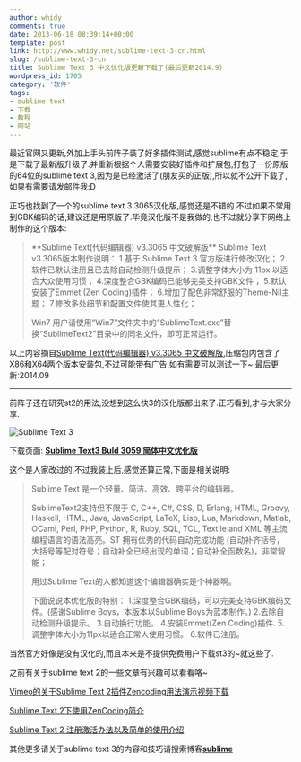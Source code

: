```yaml
---
author: whidy
comments: true
date: 2013-06-18 08:39:14+00:00
template: post
link: http://www.whidy.net/sublime-text-3-cn.html
slug: /sublime-text-3-cn
title: Sublime Text 3 中文优化版更新下载了(最后更新2014.9)
wordpress_id: 1705
category: '软件'
tags:
- sublime text
- 下载
- 教程
- 网站
---
```


最近官网又更新,外加上手头前阵子装了好多插件测试,感觉sublime有点不稳定,于是下载了最新版升级了.并重新根据个人需要安装好插件和扩展包,打包了一份原版的64位的sublime text 3,因为是已经激活了(朋友买的正版),所以就不公开下载了,如果有需要请发邮件我:D

正巧也找到了一个的sublime text 3 3065汉化版,感觉还是不错的.不过如果不常用到GBK编码的话,建议还是用原版了.毕竟汉化版不是我做的,也不过就分享下网络上制作的这个版本:


<blockquote>**Sublime Text(代码编辑器) v3.3065 中文破解版**
Sublime Text v3.3065版本制作说明：
1.基于 Sublime Text 3 官方版进行修改汉化；
2.软件已默认注册且已去除自动检测升级提示；
3.调整字体大小为 11px 以适合大众使用习惯；
4.深度整合GBK编码已能够完美支持GBK文件；
5.默认安装了Emmet (Zen Coding)插件；
6.增加了配色非常舒服的Theme-Nil主题；
7.修改多处细节和配置文件使其更人性化；

Win7 用户请使用“Win7”文件夹中的“SublimeText.exe”替换“SublimeText2”目录中的同名文件，即可正常运行。</blockquote>


以上内容摘自[Sublime Text(代码编辑器) v3.3065 中文破解版](http://www.xp85.com/html/SublimeText.html),压缩包内包含了X86和X64两个版本安装包,不过可能带有广告,如有需要可以测试一下~
最后更新:2014.09



* * *



前阵子还在研究st2的用法,没想到这么快3的汉化版都出来了.正巧看到,才与大家分享.

![Sublime Text 3](http://www.whidy.net/wp-content/uploads/2013/06/st3-400x327.jpg)

下载页面: **[Sublime Text3 Buld 3059 简体中文优化版](http://www.anxz.com/down/8104.html)**

<!-- more -->

这个是人家改过的,不过我装上后,感觉还算正常,下面是相关说明:


<blockquote>Sublime Text 是一个轻量、简洁、高效、跨平台的编辑器。

SublimeText2支持但不限于 C, C++, C#, CSS, D, Erlang, HTML, Groovy, Haskell, HTML, Java, JavaScript, LaTeX, Lisp, Lua, Markdown, Matlab, OCaml, Perl, PHP, Python, R, Ruby, SQL, TCL, Textile and XML 等主流编程语言的语法高亮。ST 拥有优秀的代码自动完成功能 (自动补齐括号，大括号等配对符号；自动补全已经出现的单词；自动补全函数名)，非常智能；

用过Sublime Text的人都知道这个编辑器确实是个神器啊。

下面说说本优化版的特别：
1.深度整合GBK编码，可以完美支持GBK编码文件。(感谢Sublime Boys，本版本以Sublime Boys为蓝本制作。)
2.去除自动检测升级提示。
3.自动换行功能。
4.安装Emmet(Zen Coding)插件.
5.调整字体大小为11px以适合正常人使用习惯。
6.软件已注册。</blockquote>


当然官方好像是没有汉化的,而且本来是不提供免费用户下载st3的~就这些了.

之前有关于sublime text 2的一些文章有兴趣可以看看咯~

[Vimeo的关于Sublime Text 2插件Zencoding用法演示视频下载](http://www.whidy.net/vimeo-sublime-text-2-zencoding-video-download.html)

[Sublime Text 2下使用ZenCoding简介](http://www.whidy.net/sublime-text-2-zencoding-intro.html)

[Sublime Text 2 注册激活办法以及简单的使用介绍](http://www.whidy.net/sublime-text-2-cracked-and-how-to-use-it.html)

其他更多请关于sublime text 3的内容和技巧请搜索博客[**sublime**](http://www.whidy.net/?s=Sublime)
